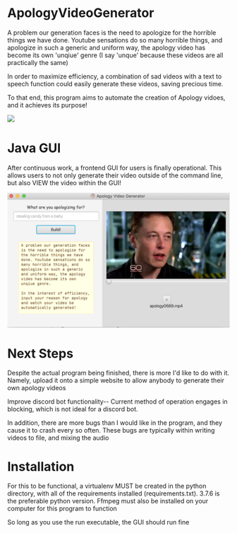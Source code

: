# ApologyVideoGenerator

A problem our generation faces is the need to apologize for the horrible things we have done.
Youtube sensations do so many horrible things, and apologize in such a generic and uniform way, the apology video has become its own 'unqiue' genre (I say 'unque' because these videos are all practically the same)

In order to maximize efficiency, a combination of sad videos with a text to speech function could easily generate these videos, saving precious time.

To that end, this program aims to automate the creation of Apology vidoes, and it achieves its purpose!

[![](https://res.cloudinary.com/marcomontalbano/image/upload/v1594592001/video_to_markdown/images/youtube--Cjb45G58kk8-c05b58ac6eb4c4700831b2b3070cd403.jpg)](https://youtu.be/Cjb45G58kk8 "")

# Java GUI
After continuous work, a frontend GUI for users is finally operational. This allows users to not only generate their video outside of the command line, but also VIEW the video within the GUI!

<img src="https://github.com/daminals/ApologyVideoGenerator/blob/java/python/Assets/demonstration/gui_worked.png" width="600">

# Next Steps

Despite the actual program being finished, there is more I'd like to do with it. Namely, upload it onto a simple website to allow anybody to generate their own apology videos

Improve discord bot functionality-- Current method of operation engages in blocking, which is not ideal for a discord bot.

In addition, there are more bugs than I would like in the program, and they cause it to crash every so often. These bugs are typically within writing videos to file, and mixing the audio

# Installation

For this to be functional, a virtualenv MUST be created in the python directory, with all of the requirements installed (requirements.txt). 3.7.6 is the preferable python version. Ffmpeg must also be installed on your computer for this program to function

So long as you use the run executable, the GUI should run fine
